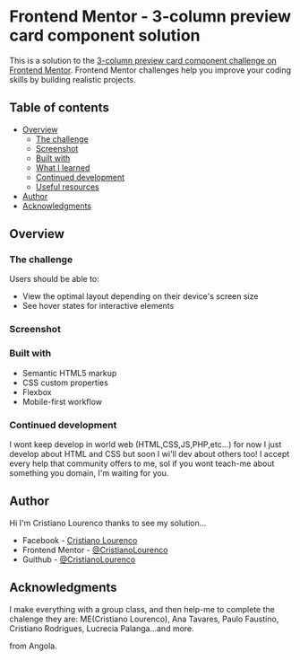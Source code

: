 # Frontend Mentor - 3-column preview card component solution

This is a solution to the [3-column preview card component challenge on Frontend Mentor](https://www.frontendmentor.io/challenges/3column-preview-card-component-pH92eAR2-). Frontend Mentor challenges help you improve your coding skills by building realistic projects. 

## Table of contents

- [Overview](#overview)
  - [The challenge](#the-challenge)
  - [Screenshot](#screenshot)
  - [Built with](#built-with)
  - [What I learned](#what-i-learned)
  - [Continued development](#continued-development)
  - [Useful resources](#useful-resources)
- [Author](#author)
- [Acknowledgments](#acknowledgments)

## Overview

### The challenge

Users should be able to:

- View the optimal layout depending on their device's screen size
- See hover states for interactive elements

### Screenshot

[](./images/Screenshot.jpg)


### Built with

- Semantic HTML5 markup
- CSS custom properties
- Flexbox
- Mobile-first workflow

### Continued development

I wont keep develop in world web (HTML,CSS,JS,PHP,etc...)
for now I just develop about HTML and CSS but soon I wi'll dev about others too!
I accept every help that community offers to me, sol if you wont teach-me about something you domain, 
I'm waiting for you.


## Author
 Hi I'm Cristiano Lourenco thanks to see my solution...

- Facebook - [Cristiano Lourenco](https://www.facebook.com/profile.php?id=100010344993093)
- Frontend Mentor - [@CristianoLourenco](https://www.frontendmentor.io/profile/CristianoLourenco)
- Guithub - [@CristianoLourenco](https://github.com/CristianoLourenco)

## Acknowledgments

I make everything with a group class, and then help-me to complete the chalenge they are: ME(Cristiano Lourenco), Ana Tavares, Paulo Faustino, Cristiano Rodrigues, Lucrecia Palanga...and more.

from Angola.

